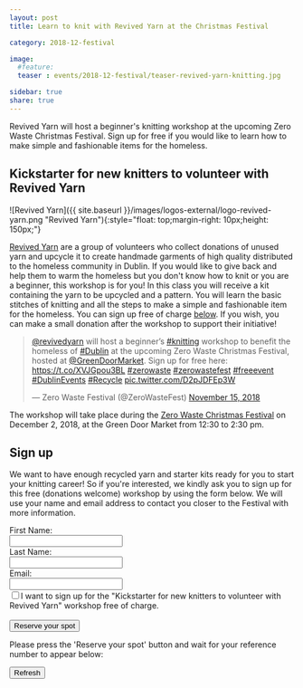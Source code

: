 ```yaml
---
layout: post
title: Learn to knit with Revived Yarn at the Christmas Festival

category: 2018-12-festival

image:
  #feature: 
  teaser : events/2018-12-festival/teaser-revived-yarn-knitting.jpg

sidebar: true
share: true
---
```


Revived Yarn will host a beginner's knitting workshop at the upcoming Zero Waste Christmas Festival. Sign up for free if you would like to learn how to make simple and fashionable items for the homeless.

## Kickstarter for new knitters to volunteer with Revived Yarn

![Revived Yarn]({{ site.baseurl }}/images/logos-external/logo-revived-yarn.png "Revived Yarn"){:style="float: top;margin-right: 10px;height: 150px;"}

[Revived Yarn](https://www.facebook.com/revivedyarn) are a group of volunteers who collect donations of unused yarn and upcycle it to create handmade garments of high quality distributed to the homeless community in Dublin. If you would like to give back and help them to warm the homeless but you don't know how to knit or you are a beginner, this workshop is for you! In this class you will receive a kit containing the yarn to be upcycled and a pattern. You will learn the basic stitches of knitting and all the steps to make a simple and fashionable item for the homeless. You can sign up free of charge [below](#sign-up). If you wish, you can make a small donation after the workshop to support their initiative!

<blockquote class="twitter-tweet" data-cards="hidden" data-lang="en"><p lang="en" dir="ltr"><a href="https://twitter.com/revivedyarn?ref_src=twsrc%5Etfw">@revivedyarn</a> will host a beginner’s <a href="https://twitter.com/hashtag/knitting?src=hash&amp;ref_src=twsrc%5Etfw">#knitting</a> workshop to benefit the homeless of <a href="https://twitter.com/hashtag/Dublin?src=hash&amp;ref_src=twsrc%5Etfw">#Dublin</a> at the upcoming Zero Waste Christmas Festival, hosted at <a href="https://twitter.com/GreenDoorMarket?ref_src=twsrc%5Etfw">@GreenDoorMarket</a>. Sign up for free here: <a href="https://t.co/XVJGpou3BL">https://t.co/XVJGpou3BL</a> <a href="https://twitter.com/hashtag/zerowaste?src=hash&amp;ref_src=twsrc%5Etfw">#zerowaste</a> <a href="https://twitter.com/hashtag/zerowastefest?src=hash&amp;ref_src=twsrc%5Etfw">#zerowastefest</a> <a href="https://twitter.com/hashtag/freeevent?src=hash&amp;ref_src=twsrc%5Etfw">#freeevent</a> <a href="https://twitter.com/hashtag/DublinEvents?src=hash&amp;ref_src=twsrc%5Etfw">#DublinEvents</a> <a href="https://twitter.com/hashtag/Recycle?src=hash&amp;ref_src=twsrc%5Etfw">#Recycle</a> <a href="https://t.co/D2pJDFEp3W">pic.twitter.com/D2pJDFEp3W</a></p>&mdash; Zero Waste Festival (@ZeroWasteFest) <a href="https://twitter.com/ZeroWasteFest/status/1063159705638363136?ref_src=twsrc%5Etfw">November 15, 2018</a></blockquote> <script asyncsrc="https://platform.twitter.com/widgets.js" charset="utf-8"></script> 

The workshop will take place during the [Zero Waste Christmas Festival](/2018-12-festival) on December 2, 2018, at the Green Door Market from 12:30 to 2:30 pm.

## Sign up

We want to have enough recycled yarn and starter kits ready for you to start your knitting career! So if you're interested, we kindly ask you to sign up for this free (donations welcome) workshop by using the form below. We will use your name and email address to contact you closer to the Festival with more information.

<form id="myForm" action="https://script.google.com/macros/s/AKfycbwlpfrgCNWGCd2RNcgs99MKM_V7TCM3biToca7cm5WcHGoyuxI/exec">
    First Name:<br>
    <input type="text" name="firstname" style="width:200px" required><br>
    Last Name:<br>
    <input type="text" name="lastname" style="width:200px" required><br>
    Email:<br>
    <input type="email" name="email" style="width:200px" required><br>
	<input type="checkbox" name="workshop" value="knitting_revived_yarn" required>I want to sign up for the "Kickstarter for new knitters to volunteer with Revived Yarn" workshop free of charge.<br><br>
    <input type="submit" id="mySubmit" value="Reserve your spot">
</form>

<p>Please press the 'Reserve your spot' button and wait for your reference number to appear below:<br>
<span id="myConf"></span></p>

<FORM>
<INPUT TYPE="button" onClick="history.go(0)" VALUE="Refresh">
</FORM>

<script src="//ajax.googleapis.com/ajax/libs/jquery/1.9.1/jquery.min.js"></script>

<script type="text/javascript">
$(document).ready(function(){
    // References:
    var $form = $('#myForm');
    var $conf = $('#myConf');
    var $subm = $('#mySubmit');	
    var $impt = $form.find(':input').not(':button, :submit, :reset, :hidden');
    // Submit function:
    $form.submit(function(){
        $.post($(this).attr('action'), $(this).serialize(), function(response){
     // On success, clear all inputs;      $impt.val('').attr('value','').removeAttr('checked').removeAttr('selected');
     // Write a confirmation message:
            $conf.html("You're in! Your reference number is ZW1812WS1 in combination with your full name. Please refresh this page to book another spot.");			
            alert("You're in! Your reference number is ZW1812WS1 in combination with your full name. Please refresh this page to book another spot.");
     // Disable the submit button:
            $subm.prop('disabled', true);
        },'json');
        return false;
    });
});
</script>








